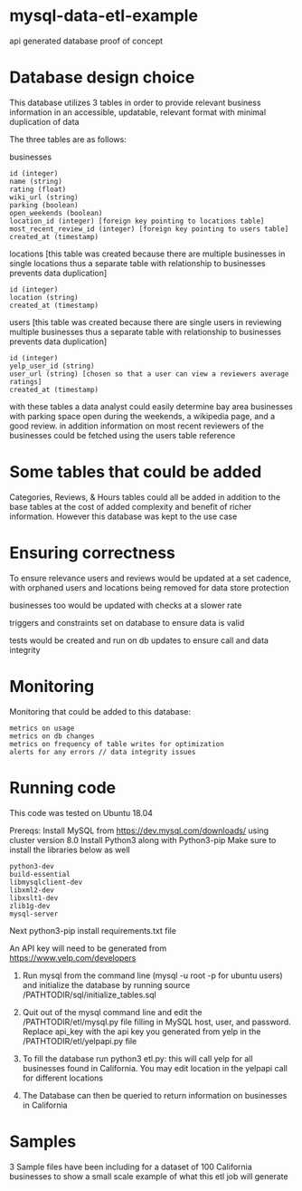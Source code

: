# mysql-data-etl-example
api generated database proof of concept

# Database design choice

This database utilizes 3 tables in order to provide relevant business information
in an accessible, updatable, relevant format with minimal duplication of data

The three tables are as follows:

businesses
```
id (integer)
name (string)
rating (float)
wiki_url (string)
parking (boolean)
open_weekends (boolean)
location_id (integer) [foreign key pointing to locations table]
most_recent_review_id (integer) [foreign key pointing to users table]
created_at (timestamp)
```

locations
[this table was created because there are multiple businesses in single locations
 thus a separate table with relationship to businesses prevents data duplication]
```
id (integer)
location (string)
created_at (timestamp)
```

users
[this table was created because there are single users in reviewing multiple businesses
 thus a separate table with relationship to businesses prevents data duplication]
```
id (integer)
yelp_user_id (string)
user_url (string) [chosen so that a user can view a reviewers average ratings]
created_at (timestamp)
```

with these tables a data analyst could easily determine bay area businesses
with parking space open during the weekends, a wikipedia page, and a good review.
in addition information on most recent reviewers of the businesses could be fetched
using the users table reference

# Some tables that could be added
Categories, Reviews, & Hours tables could all be added in addition to the base tables
at the cost of added complexity and benefit of richer information. However this database
was kept to the use case

# Ensuring correctness

To ensure relevance users and reviews would be updated at a set cadence, with
orphaned users and locations being removed for data store protection

businesses too would be updated with checks at a slower rate

triggers and constraints set on database to ensure data is valid

tests would be created and run on db updates to ensure call and data integrity

# Monitoring

Monitoring that could be added to this database:
```
metrics on usage
metrics on db changes
metrics on frequency of table writes for optimization
alerts for any errors // data integrity issues
```

# Running code
This code was tested on Ubuntu 18.04

Prereqs:
Install MySQL from https://dev.mysql.com/downloads/ using cluster version 8.0
Install Python3 along with Python3-pip
Make sure to install the libraries below as well
```
python3-dev      
build-essential
libmysqlclient-dev
libxml2-dev
libxslt1-dev
zlib1g-dev
mysql-server
```
Next python3-pip install requirements.txt file

An API key will need to be generated from https://www.yelp.com/developers

1. Run mysql from the command line (mysql -u root -p for ubuntu users) and
   initialize the database by running source /PATHTODIR/sql/initialize_tables.sql

2. Quit out of the mysql command line and edit the /PATHTODIR/etl/mysql.py file filling
   in MySQL host, user, and password. Replace api_key with the api key you generated
   from yelp in the /PATHTODIR/etl/yelpapi.py file

3. To fill the database run python3 etl.py: this will call yelp for all businesses
   found in California. You may edit location in the yelpapi call for different locations

4. The Database can then be queried to return information on businesses in California

# Samples
3 Sample files have been including for a dataset of 100 California businesses to show
a small scale example of what this etl job will generate
